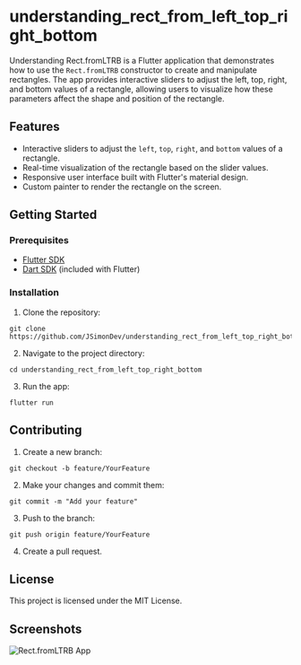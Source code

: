 # understanding_rect_from_left_top_right_bottom

Understanding Rect.fromLTRB is a Flutter application that demonstrates how to use the `Rect.fromLTRB` constructor to create and manipulate rectangles. The app provides interactive sliders to adjust the left, top, right, and bottom values of a rectangle, allowing users to visualize how these parameters affect the shape and position of the rectangle.

## Features

- Interactive sliders to adjust the `left`, `top`, `right`, and `bottom` values of a rectangle.
- Real-time visualization of the rectangle based on the slider values.
- Responsive user interface built with Flutter's material design.
- Custom painter to render the rectangle on the screen.

## Getting Started

### Prerequisites

- [Flutter SDK](https://flutter.dev/docs/get-started/install)
- [Dart SDK](https://dart.dev/get-dart) (included with Flutter)

### Installation

1. Clone the repository:

  ```shell
  git clone https://github.com/JSimonDev/understanding_rect_from_left_top_right_bottom.git
  ```

2. Navigate to the project directory:

  ```shell
  cd understanding_rect_from_left_top_right_bottom
  ```

3. Run the app:

  ```shell
  flutter run
  ```

## Contributing

1. Create a new branch:

  ```shell
  git checkout -b feature/YourFeature
  ```

2. Make your changes and commit them:

  ```shell
  git commit -m "Add your feature"
  ```

3. Push to the branch:

  ```shell
  git push origin feature/YourFeature
  ```

4. Create a pull request.

## License

This project is licensed under the MIT License.

## Screenshots

![Rect.fromLTRB App](https://github.com/user-attachments/assets/e9d3d593-703c-4bd2-ba42-a4a140556efa)
